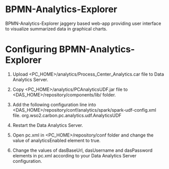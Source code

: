 BPMN-Analytics-Explorer
=======================

BPMN-Analytics-Explorer jaggery based web-app providing user interface to visualize summarized data in graphical charts.

Configuring BPMN-Analytics-Explorer
===================================

1. Upload <PC_HOME>/analytics/Process_Center_Analytics.car file to Data Analytics Server.

2. Copy <PC_HOME>/analytics/PCAnalyticsUDF.jar file to <DAS_HOME>/repository/components/lib/ folder.

3. Add the following configuration line into <DAS_HOME>/repository/conf/analytics/spark/spark-udf-config.xml file.
    <class-name>org.wso2.carbon.pc.analytics.udf.AnalyticsUDF</class-name>

4. Restart the Data Analytics Server.

5. Open pc.xml in <PC_HOME>/repository/conf folder and change the value of analyticsEnabled element to true.

6. Change the values of dasBaseUrl, dasUsername and dasPassword elements in pc.xml according to your Data Analytics Server configuration.